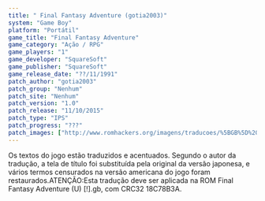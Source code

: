 ```yaml
---
title: " Final Fantasy Adventure (gotia2003)"
system: "Game Boy"
platform: "Portátil"
game_title: "Final Fantasy Adventure"
game_category: "Ação / RPG"
game_players: "1"
game_developer: "SquareSoft"
game_publisher: "SquareSoft"
game_release_date: "??/11/1991"
patch_author: "gotia2003"
patch_group: "Nenhum"
patch_site: "Nenhum"
patch_version: "1.0"
patch_release: "11/10/2015"
patch_type: "IPS"
patch_progress: "???"
patch_images: ["http://www.romhackers.org/imagens/traducoes/%5BGB%5D%20Final%20Fantasy%20Adventure%20-%20gotia2003%20-%201.png","http://www.romhackers.org/imagens/traducoes/%5BGB%5D%20Final%20Fantasy%20Adventure%20-%20gotia2003%20-%202.png","http://www.romhackers.org/imagens/traducoes/%5BGB%5D%20Final%20Fantasy%20Adventure%20-%20gotia2003%20-%203.png"]
---
```

Os textos do jogo estão traduzidos e acentuados. Segundo o autor da tradução, a tela de título foi substituída pela original da versão japonesa, e vários termos censurados na versão americana do jogo foram restaurados.ATENÇÃO:Esta tradução deve ser aplicada na ROM Final Fantasy Adventure (U) [!].gb, com CRC32 18C78B3A.
